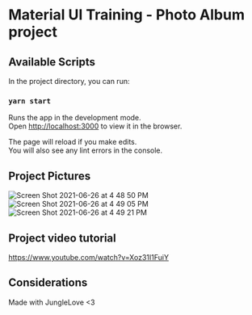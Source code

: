 # Material UI Training - Photo Album project

## Available Scripts

In the project directory, you can run:

### `yarn start`

Runs the app in the development mode.\
Open [http://localhost:3000](http://localhost:3000) to view it in the browser.

The page will reload if you make edits.\
You will also see any lint errors in the console.

## Project Pictures

![Screen Shot 2021-06-26 at 4 48 50 PM](https://user-images.githubusercontent.com/45155140/123524131-8fc28980-d69e-11eb-8c58-9c1e92e6412d.png)
![Screen Shot 2021-06-26 at 4 49 05 PM](https://user-images.githubusercontent.com/45155140/123524133-93561080-d69e-11eb-9174-fe255b5b0739.png)
![Screen Shot 2021-06-26 at 4 49 21 PM](https://user-images.githubusercontent.com/45155140/123524136-951fd400-d69e-11eb-998a-ee95ea7c2780.png)

## Project video tutorial

https://www.youtube.com/watch?v=Xoz31I1FuiY

## Considerations

Made with JungleLove <3
